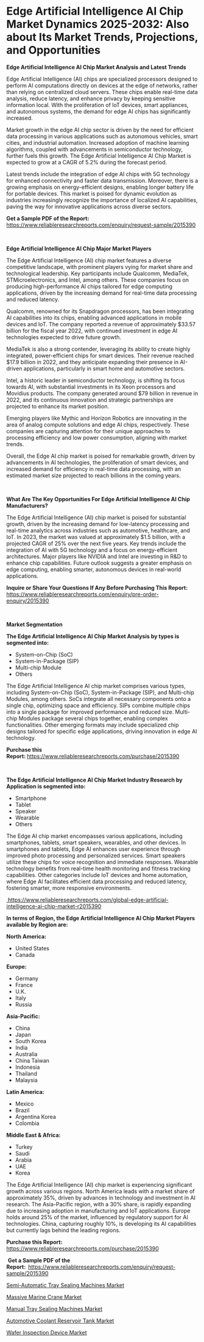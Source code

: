 <p><h1>Edge Artificial Intelligence AI Chip Market Dynamics 2025-2032: Also about Its Market Trends, Projections, and Opportunities</h1></p><p><strong>Edge Artificial Intelligence AI Chip Market Analysis and Latest Trends</strong></p>
<p><p>Edge Artificial Intelligence (AI) chips are specialized processors designed to perform AI computations directly on devices at the edge of networks, rather than relying on centralized cloud servers. These chips enable real-time data analysis, reduce latency, and enhance privacy by keeping sensitive information local. With the proliferation of IoT devices, smart appliances, and autonomous systems, the demand for edge AI chips has significantly increased.</p><p>Market growth in the edge AI chip sector is driven by the need for efficient data processing in various applications such as autonomous vehicles, smart cities, and industrial automation. Increased adoption of machine learning algorithms, coupled with advancements in semiconductor technology, further fuels this growth. The Edge Artificial Intelligence AI Chip Market is expected to grow at a CAGR of 5.2% during the forecast period. </p><p>Latest trends include the integration of edge AI chips with 5G technology for enhanced connectivity and faster data transmission. Moreover, there is a growing emphasis on energy-efficient designs, enabling longer battery life for portable devices. This market is poised for dynamic evolution as industries increasingly recognize the importance of localized AI capabilities, paving the way for innovative applications across diverse sectors.</p></p>
<p><strong>Get a Sample PDF of the Report:&nbsp;</strong> <a href="https://www.reliableresearchreports.com/enquiry/request-sample/2015390?utm_campaign=2794&utm_medium=2&utm_source=Github&utm_content=ia&utm_term=29032025&utm_id=edge-artificial-intelligence-ai-chip">https://www.reliableresearchreports.com/enquiry/request-sample/2015390</a></p>
<p>&nbsp;</p>
<p><strong>Edge Artificial Intelligence AI Chip Major Market Players</strong></p>
<p><p>The Edge Artificial Intelligence (AI) chip market features a diverse competitive landscape, with prominent players vying for market share and technological leadership. Key participants include Qualcomm, MediaTek, STMicroelectronics, and Intel, among others. These companies focus on producing high-performance AI chips tailored for edge computing applications, driven by the increasing demand for real-time data processing and reduced latency.</p><p>Qualcomm, renowned for its Snapdragon processors, has been integrating AI capabilities into its chips, enabling advanced applications in mobile devices and IoT. The company reported a revenue of approximately $33.57 billion for the fiscal year 2022, with continued investment in edge AI technologies expected to drive future growth.</p><p>MediaTek is also a strong contender, leveraging its ability to create highly integrated, power-efficient chips for smart devices. Their revenue reached $17.9 billion in 2022, and they anticipate expanding their presence in AI-driven applications, particularly in smart home and automotive sectors.</p><p>Intel, a historic leader in semiconductor technology, is shifting its focus towards AI, with substantial investments in its Xeon processors and Movidius products. The company generated around $79 billion in revenue in 2022, and its continuous innovation and strategic partnerships are projected to enhance its market position.</p><p>Emerging players like Mythic and Horizon Robotics are innovating in the area of analog compute solutions and edge AI chips, respectively. These companies are capturing attention for their unique approaches to processing efficiency and low power consumption, aligning with market trends.</p><p>Overall, the Edge AI chip market is poised for remarkable growth, driven by advancements in AI technologies, the proliferation of smart devices, and increased demand for efficiency in real-time data processing, with an estimated market size projected to reach billions in the coming years.</p></p>
<p>&nbsp;</p>
<p><strong>What Are The Key Opportunities For Edge Artificial Intelligence AI Chip Manufacturers?</strong></p>
<p><p>The Edge Artificial Intelligence (AI) chip market is poised for substantial growth, driven by the increasing demand for low-latency processing and real-time analytics across industries such as automotive, healthcare, and IoT. In 2023, the market was valued at approximately $1.5 billion, with a projected CAGR of 25% over the next five years. Key trends include the integration of AI with 5G technology and a focus on energy-efficient architectures. Major players like NVIDIA and Intel are investing in R&D to enhance chip capabilities. Future outlook suggests a greater emphasis on edge computing, enabling smarter, autonomous devices in real-world applications.</p></p>
<p><strong>Inquire or Share Your Questions If Any Before Purchasing This Report:</strong> <a href="https://www.reliableresearchreports.com/enquiry/pre-order-enquiry/2015390?utm_campaign=2794&utm_medium=2&utm_source=Github&utm_content=ia&utm_term=29032025&utm_id=edge-artificial-intelligence-ai-chip">https://www.reliableresearchreports.com/enquiry/pre-order-enquiry/2015390</a></p>
<p>&nbsp;</p>
<p><strong>Market Segmentation</strong></p>
<p><strong>The Edge Artificial Intelligence AI Chip Market Analysis by types is segmented into:</strong></p>
<p><ul><li>System-on-Chip (SoC)</li><li>System-in-Package (SIP)</li><li>Multi-chip Module</li><li>Others</li></ul></p>
<p><p>The Edge Artificial Intelligence AI chip market comprises various types, including System-on-Chip (SoC), System-in-Package (SIP), and Multi-chip Modules, among others. SoCs integrate all necessary components onto a single chip, optimizing space and efficiency. SIPs combine multiple chips into a single package for improved performance and reduced size. Multi-chip Modules package several chips together, enabling complex functionalities. Other emerging formats may include specialized chip designs tailored for specific edge applications, driving innovation in edge AI technology.</p></p>
<p><strong>Purchase this Report:&nbsp;</strong><a href="https://www.reliableresearchreports.com/purchase/2015390?utm_campaign=2794&utm_medium=2&utm_source=Github&utm_content=ia&utm_term=29032025&utm_id=edge-artificial-intelligence-ai-chip">https://www.reliableresearchreports.com/purchase/2015390</a></p>
<p>&nbsp;</p>
<p><strong>The Edge Artificial Intelligence AI Chip Market Industry Research by Application is segmented into:</strong></p>
<p><ul><li>Smartphone</li><li>Tablet</li><li>Speaker</li><li>Wearable</li><li>Others</li></ul></p>
<p><p>The Edge AI chip market encompasses various applications, including smartphones, tablets, smart speakers, wearables, and other devices. In smartphones and tablets, Edge AI enhances user experience through improved photo processing and personalized services. Smart speakers utilize these chips for voice recognition and immediate responses. Wearable technology benefits from real-time health monitoring and fitness tracking capabilities. Other categories include IoT devices and home automation, where Edge AI facilitates efficient data processing and reduced latency, fostering smarter, more responsive environments.</p></p>
<p><a href="https://www.reliableresearchreports.com/global-edge-artificial-intelligence-ai-chip-market-r2015390?utm_campaign=2794&utm_medium=2&utm_source=Github&utm_content=ia&utm_term=29032025&utm_id=edge-artificial-intelligence-ai-chip">&nbsp;https://www.reliableresearchreports.com/global-edge-artificial-intelligence-ai-chip-market-r2015390</a></p>
<p><strong>In terms of Region, the Edge Artificial Intelligence AI Chip Market Players available by Region are:</strong></p>
<p>
    <p> <strong> North America: </strong>
        <ul>
            <li>United States</li>
            <li>Canada</li>
        </ul>
        </p> 
    <p> <strong> Europe: </strong>
        <ul>
            <li>Germany</li>
            <li>France</li>
            <li>U.K.</li>
            <li>Italy</li>
            <li>Russia</li>
        </ul>
        </p> 
    <p> <strong> Asia-Pacific: </strong>
        <ul>
            <li>China</li>
            <li>Japan</li>
            <li>South Korea</li>
            <li>India</li>
            <li>Australia</li>
            <li>China Taiwan</li>
            <li>Indonesia</li>
            <li>Thailand</li>
            <li>Malaysia</li>
        </ul>
        </p> 
    <p> <strong> Latin America: </strong>
        <ul>
            <li>Mexico</li>
            <li>Brazil</li>
            <li>Argentina Korea</li>
            <li>Colombia</li>
        </ul>
        </p> 
    <p> <strong> Middle East & Africa: </strong>
        <ul>
            <li>Turkey</li>
            <li>Saudi</li>
            <li>Arabia</li>
            <li>UAE</li>
            <li>Korea</li>
        </ul>
    </p>
    </p>
<p><p>The Edge Artificial Intelligence (AI) chip market is experiencing significant growth across various regions. North America leads with a market share of approximately 35%, driven by advances in technology and investment in AI research. The Asia-Pacific region, with a 30% share, is rapidly expanding due to increasing adoption in manufacturing and IoT applications. Europe holds around 25% of the market, influenced by regulatory support for AI technologies. China, capturing roughly 10%, is developing its AI capabilities but currently lags behind the leading regions.</p></p>
<p><strong>Purchase this Report: </strong><a href="https://www.reliableresearchreports.com/purchase/2015390?utm_campaign=2794&utm_medium=2&utm_source=Github&utm_content=ia&utm_term=29032025&utm_id=edge-artificial-intelligence-ai-chip">https://www.reliableresearchreports.com/purchase/2015390</a></p>
<p>&nbsp;<strong>Get a Sample PDF of the Report:&nbsp;&nbsp;</strong><a href="https://www.reliableresearchreports.com/enquiry/request-sample/2015390?utm_campaign=2794&utm_medium=2&utm_source=Github&utm_content=ia&utm_term=29032025&utm_id=edge-artificial-intelligence-ai-chip">https://www.reliableresearchreports.com/enquiry/request-sample/2015390</a></p>
<p><strong></strong></p>
<p><p><a href="https://www.linkedin.com/pulse/semi-automatic-tray-sealing-machines-market-scope-offering-glecf?utm_campaign=2794&utm_medium=2&utm_source=Github&utm_content=ia&utm_term=29032025&utm_id=edge-artificial-intelligence-ai-chip">Semi-Automatic Tray Sealing Machines Market</a></p><p><a href="https://www.linkedin.com/pulse/growth-potential-market-share-analysis-massive-marine-crane-size-jz0tf?utm_campaign=2794&utm_medium=2&utm_source=Github&utm_content=ia&utm_term=29032025&utm_id=edge-artificial-intelligence-ai-chip">Massive Marine Crane Market</a></p><p><a href="https://www.linkedin.com/pulse/manual-tray-sealing-machines-market-trends-forecast-growth-zvuuf?utm_campaign=2794&utm_medium=2&utm_source=Github&utm_content=ia&utm_term=29032025&utm_id=edge-artificial-intelligence-ai-chip">Manual Tray Sealing Machines Market</a></p><p><a href="https://www.linkedin.com/pulse/automotive-coolant-reservoir-tank-market-trends-drivers-whats-wzvkf?utm_campaign=2794&utm_medium=2&utm_source=Github&utm_content=ia&utm_term=29032025&utm_id=edge-artificial-intelligence-ai-chip">Automotive Coolant Reservoir Tank Market</a></p><p><a href="https://www.linkedin.com/pulse/evaluating-current-future-growth-potential-wafer-inspection-device-xst5f?utm_campaign=2794&utm_medium=2&utm_source=Github&utm_content=ia&utm_term=29032025&utm_id=edge-artificial-intelligence-ai-chip">Wafer Inspection Device Market</a></p></p>
